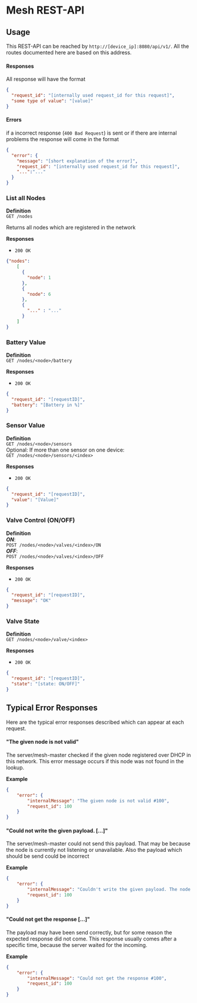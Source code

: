 # Mesh REST-API

## Usage

This REST-API can be reached by `http://[device_ip]:8080/api/v1/`.
All the routes documented here are based on this address.


#### Responses  
All response will have the format

````json
{
  "request_id": "[internally used request_id for this request]",
  "some type of value": "[value]"
}
````

#### Errors
if a incorrect response (`400 Bad Request`) is sent or if there are internal problems 
the response will come in the format
````json
{
  "error": {
    "message": "[short explanation of the error]",
    "request_id": "[internally used request_id for this request]",
    "...":"..."
  }
}
````


### List all Nodes
**Definition**   
`GET /nodes`

Returns all nodes which are registered in the network  

**Responses**
- `200 OK`
````json
{"nodes":
    [
      {
        "node": 1
      },
      {
        "node": 6
      },
      {
        "..." : "..."
      }      
    ]
}
````

### Battery Value
**Definition**  
`GET /nodes/<node>/battery`

**Responses**
- `200 OK`
````json
{
  "request_id": "[requestID]",
  "battery": "[Battery in %]"
}
````


### Sensor Value
**Definition**  
`GET /nodes/<node>/sensors`  
Optional: If more than one sensor on one device:  
`GET /nodes/<node>/sensors/<index>`  

**Responses**
- `200 OK`
````json
{
  "request_id": "[requestID]",
  "value": "[Value]"
}
````


### Valve Control (ON/OFF)
**Definition**   
**_ON_**:  
`POST /nodes/<node>/valves/<index>/ON`   
**_OFF_**:  
`POST /nodes/<node>/valves/<index>/OFF`  

**Responses**
- `200 OK`
````json
{
  "request_id": "[requestID]",
  "message": "OK"
}
````


### Valve State
**Definition**   
`GET /nodes/<node>/valve/<index>`  

**Responses**
- `200 OK`
````json
{
  "request_id": "[requestID]",
  "state": "[state: ON/OFF]"
}
````

## Typical Error Responses
Here are the typical error responses described which can appear at each 
request.

#### "The given node is not valid"
The server/mesh-master checked if the given node registered over DHCP 
in this network. This error message occurs if this node was not found 
in the lookup.

**Example**
````json
{
    "error": {
        "internalMessage": "The given node is not valid #100",
        "request_id": 100
    }
}
````

#### "Could not write the given payload. [...]"
The server/mesh-master could not send this payload. 
That may be because the node is currently not listening or unavailable.
Also the payload which should be send could be incorrect


**Example**
````json
{
    "error": {
        "internalMessage": "Couldn't write the given payload. The node may be not available #100",
        "request_id": 100
    }
}
````

#### "Could not get the response [...]"
The payload may have been send correctly, but for some reason the expected 
response did not come. This response usually comes after a specific time, because the
server waited for the incoming.


**Example**
````json
{
    "error": {
        "internalMessage": "Could not get the response #100",
        "request_id": 100
    }
}
````

